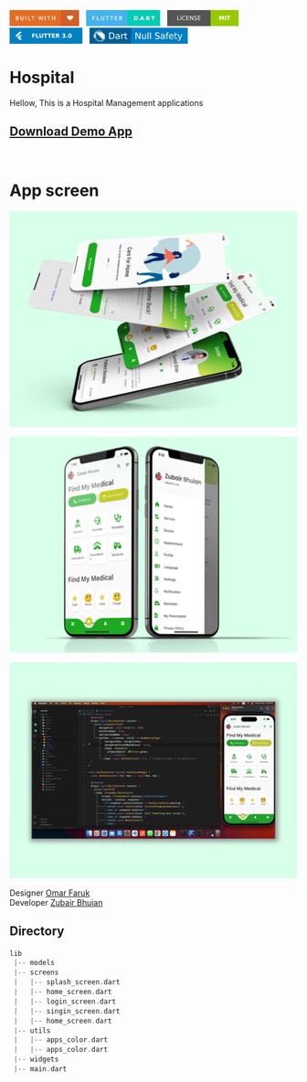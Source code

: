 <img src="screenshots/badges/built-with-love.svg" height="28px"/>&nbsp;&nbsp;
<img src="screenshots/badges/flutter-dart.svg" height="28px" />&nbsp;&nbsp;
<a href="https://choosealicense.com/licenses/mit/" target="_blank"><img src="screenshots/badges/license-MIT.svg" height="28px" /></a>&nbsp;&nbsp;
<img src="screenshots/badges/Flutter-3.svg" height="28px" />&nbsp;&nbsp;
<img src="screenshots/badges/dart-null_safety-blue.svg" height="28px"/>

# Hospital
Hellow, This is a Hospital Management applications </br>
## [Download Demo App](https://bhuianfoodapi.herokuapp.com/download/learnquran)
<br/>


<!-- <img width="200"  src='screenshots/gif/doctor.gif'/> -->
# App screen
<p align="center">
    <img  alt="zubairbhuian's streak" src="./screenshots/2.png"/>
</p>

<p align="center">
    <img  alt="zubairbhuian's streak" src="./screenshots/1.png"/>
</p>

<p align="center">
    <img  alt="zubairbhuian's streak" src="./screenshots/code.png"/>
</p>

Designer [Omar Faruk](https://web.facebook.com/omarfarukuiux) </br>
Developer [Zubair Bhuian](https://web.facebook.com/zubair.bhuian)

## Directory
```dart
lib
 |-- models
 |-- screens
 |   |-- splash_screen.dart 
 |   |-- home_screen.dart 
 |   |-- login_screen.dart 
 |   |-- singin_screen.dart 
 |   |-- home_screen.dart 
 |-- utils
 |   |-- apps_color.dart 
 |   |-- apps_color.dart 
 |-- widgets
 |-- main.dart 

```